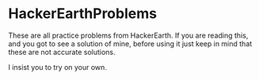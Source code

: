 # HackerEarthProblems

These are all practice problems from HackerEarth. If you are reading this, and you got to see a solution of mine, before using it just keep in mind that these
are not accurate solutions. 

I insist you to try on your own.
